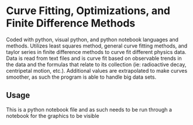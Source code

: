 # Curve Fitting, Optimizations, and Finite Difference Methods

Coded with python, visual python, and python notebook languages and methods.
Utilizes least squares method, general curve fitting methods, and taylor series in finite difference methods to curve fit different physics data. Data is read from text files and is curve fit based on observable trends in the data and the formulas that relate to its collection (ie: radioactive decay, centripetal motion, etc.). Additional values are extrapolated to make curves smoother, as such the program is able to handle big data sets.

## Usage
This is a python notebook file and as such needs to be run through a notebook for the graphics to be visible
